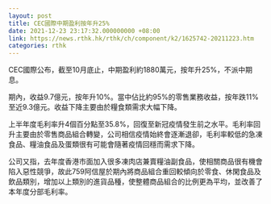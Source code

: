 ```yaml
---
layout: post
title: CEC國際中期盈利按年升25%
date: 2021-12-23 23:17:32.000000000 +08:00
link: https://news.rthk.hk/rthk/ch/component/k2/1625742-20211223.htm
categories: rthk
---
```


CEC國際公布，截至10月底止，中期盈利約1880萬元，按年升25%，不派中期息。

期內，收益9.7億元，按年升10%。當中佔比約95%的零售業務收益，按年跌11%至近9.3億元。收益下降主要由於糧食類需求大幅下降。

上半年度毛利率升4個百分點至35.8%，回復至新冠疫情發生前之水平。毛利率回升主要由於零售商品組合轉變，公司相信疫情始終會逐漸退卻，毛利率較低的急凍食品、糧油食品及蛋類很有可能會隨著疫情回穩而需求下降。

公司又指，去年度香港市面加入很多凍肉店兼賣糧油副食品，使相關商品很有機會陷入惡性競爭，故此759阿信屋於期內將商品組合重回較傾向於零食、休閑食品及飲品類別，增加以上類別的進貨品種，使整體商品組合的比例更為平均，並改善了本年度分部毛利率。
